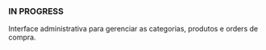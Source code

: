 ### IN PROGRESS
Interface administrativa para gerenciar as categorias, produtos e orders de compra.

